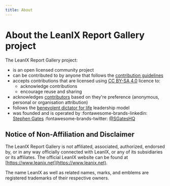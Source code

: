 ```yaml
---
title: About
---
```


# About the LeanIX Report Gallery project

The LeanIX Report Gallery project:

- is an open licensed community project 
- can be contributed to by anyone that follows the [contribution guidelines](index.md) 
- accepts contributions that are licensed using [CC BY-SA 4.0](https://creativecommons.org/licenses/by-sa/4.0/) licence to:
	- acknowledge contributions
	- encourage reuse and sharing
- acknowledges [contributors](contributors.md) based on they're preference (anonymous, personal or organisation attribution)
- follows the [benevolent dictator for life](https://en.wikipedia.org/wiki/Benevolent_dictator_for_life) leadership model
- was founded and is operated by :fontawesome-brands-linkedin: [Stephen Gates][LinkedIn] :fontawesome-brands-twitter: [@SGatesHQ][Twitter]   

## Notice of Non-Affiliation and Disclaimer

The LeanIX Report Gallery is not affiliated, associated, authorized, endorsed by, or in any way officially connected with LeanIX, or any of its subsidiaries or its affiliates. The official LeanIX website can be found at [https://www.leanix.net](https://www.leanix.net).

The name LeanIX as well as related names, marks, and emblems are registered trademarks of their respective owners.

[LinkedIn]: https://www.linkedin.com/in/sdgates/ "Stephen Gates on LinkedIn"
[Twitter]: https://twitter.com/SGatesHQ "Stephen Gates on Twitter" 
